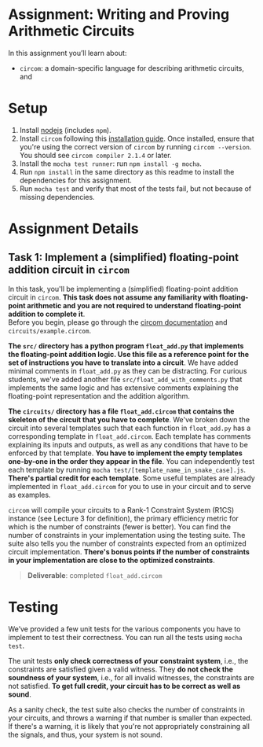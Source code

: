 # Assignment: Writing and Proving Arithmetic Circuits

In this assignment you’ll learn about:
* `circom`: a domain-specific language for describing arithmetic circuits, and

# Setup

1. Install [nodejs](https://nodejs.org/en/download/) (includes `npm`).
2. Install `circom` following this [installation guide](https://docs.circom.io/getting-started/installation/). Once installed, ensure that you're using the correct version of `circom` by running `circom --version`. You should see `circom compiler 2.1.4` or later.
4. Install the `mocha test runner`: run `npm install -g mocha`.
5. Run `npm install` in the same directory as this readme to install the dependencies for this assignment.
6. Run `mocha test` and verify that most of the tests fail, but not because of missing dependencies.

# Assignment Details

## Task 1: Implement a (simplified) floating-point addition circuit in `circom`

In this task, you'll be implementing a (simplified) floating-point addition circuit in `circom`. **This task does not assume any familiarity with floating-point arithmetic and you are not required to understand floating-point addition to complete it**.  
Before you begin, please go through the [circom documentation](https://docs.circom.io/circom-language/signals/) and `circuits/example.circom`.

**The `src/` directory has a python program `float_add.py` that implements the floating-point addition logic. Use this file as a reference point for the set of instructions you have to translate into a circuit**. We have added minimal comments in `float_add.py` as they can be distracting. For curious students, we've added another file `src/float_add_with_comments.py` that implements the same logic and has extensive comments explaining the floating-point representation and the addition algorithm.

**The `circuits/` directory has a file `float_add.circom` that contains the skeleton of the circuit that you have to complete**.
We've broken down the circuit into several templates such that each function in `float_add.py` has a corresponding template in `float_add.circom`.
Each template has comments explaining its inputs and outputs, as well as any conditions that have to be enforced by that template.
**You have to implement the empty templates one-by-one in the order they appear in the file**. You can independently test each template by running `mocha test/[template_name_in_snake_case].js`. **There's partial credit for each template**.
Some useful templates are already implemented in `float_add.circom` for you to use in your circuit and to serve as examples.

`circom` will compile your circuits to a Rank-1 Constraint System (R1CS) instance (see Lecture 3 for definition), the primary efficiency metric for which is the number of constraints (fewer is better). You can find the number of constraints in your implementation using the testing suite. The suite also tells you the number of constraints expected from an optimized circuit implementation. **There's bonus points if the number of constraints in your implementation are close to the optimized constraints**.

> **Deliverable**: completed `float_add.circom`


# Testing

We’ve provided a few unit tests for the various components you have to implement to test their correctness. You can run all the tests using `mocha test`.

The unit tests **only check correctness of your constraint system**, i.e., the constraints are satisfied given a valid witness. They **do not check the soundness of your system**, i.e., for all invalid witnesses, the constraints are not satisfied. **To get full credit, your circuit has to be correct as well as sound**.

As a sanity check, the test suite also checks the number of constraints in your circuits, and throws a warning if that number is smaller than expected. If there's a warning, it is likely that you're not appropriately constraining all the signals, and thus, your system is not sound.

